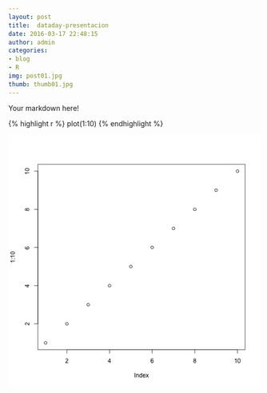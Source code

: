```yaml
---
layout: post
title:  dataday-presentacion
date: 2016-03-17 22:48:15
author: admin
categories:
- blog
- R
img: post01.jpg
thumb: thumb01.jpg
---
```


Your markdown here!


{% highlight r %}
plot(1:10)
{% endhighlight %}

![plot of chunk unnamed-chunk-1](figure/source/dataday-presentacion/2016-03-17-dataday-presentacion/unnamed-chunk-1-1.png)
